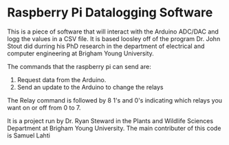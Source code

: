 # Raspberry Pi Datalogging Software

This is a piece of software that will interact with the Arduino
ADC/DAC and logg the values in a CSV file. It is based loosley off of 
the program Dr. John Stout did durring his PhD research in the 
department of electrical and computer engineering at Brigham
Young University.

The commands that the raspberry pi can send are:

1. Request data from the Arduino.
2. Send an update to the Arduino to change the relays

The Relay command is followed by 8 1's and 0's indicating
which relays you want on or off from 0 to 7.

It is a project run by Dr. Ryan Steward in the Plants and Wildlife Sciences Department
at Brigham Young University. The main contributer of this code is Samuel Lahti
